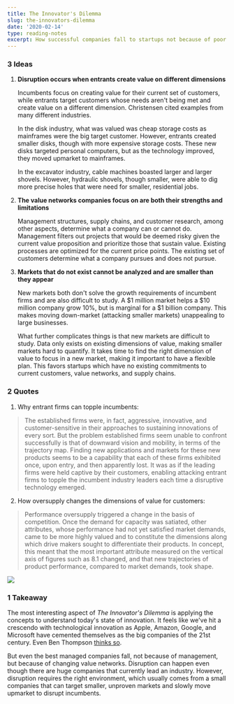 ```yaml
---
title: The Innovator's Dilemma
slug: the-innovators-dilemma
date: '2020-02-14'
type: reading-notes
excerpt: How successful companies fall to startups not because of poor management, but changing value networks and limitations created by existing processes.
---
```

### 3 Ideas

1. **Disruption occurs when entrants create value on different dimensions**

    Incumbents focus on creating value for their current set of customers, while entrants target customers whose needs aren't being met and create value on a different dimension. Christensen cited examples from many different industries.

    In the disk industry, what was valued was cheap storage costs as mainframes were the big target customer. However, entrants created smaller disks, though with more expensive storage costs. These new disks targeted personal computers, but as the technology improved, they moved upmarket to mainframes.

    In the excavator industry, cable machines boasted larger and larger shovels. However, hydraulic shovels, though smaller, were able to dig more precise holes that were need for smaller, residential jobs.

2. **The value networks companies focus on are both their strengths and limitations**

    Management structures, supply chains, and customer research, among other aspects, determine what a company can or cannot do. Management filters out projects that would be deemed risky given the current value proposition and prioritize those that sustain value. Existing processes are optimized for the current price points. The existing set of customers determine what a company pursues and does not pursue.

3. **Markets that do not exist cannot be analyzed and are smaller than they appear**

    New markets both don't solve the growth requirements of incumbent firms and are also difficult to study. A $1 million market helps a $10 million company grow 10%, but is marginal for a $1 billion company. This makes moving down-market (attacking smaller markets) unappealing to large businesses.

    What further complicates things is that new markets are difficult to study. Data only exists on existing dimensions of value, making smaller markets hard to quantify. It takes time to find the right dimension of value to focus in a new market, making it important to have a flexible plan. This favors startups which have no existing commitments to current customers, value networks, and supply chains.

### 2 Quotes

1. Why entrant firms can topple incumbents:
> The established firms were, in fact, aggressive, innovative, and customer-sensitive in their approaches to sustaining innovations of every sort. But the problem established firms seem unable to confront successfully is that of downward vision and mobility, in terms of the trajectory map. Finding new applications and markets for these new products seems to be a capability that each of these firms exhibited once, upon entry, and then apparently lost. It was as if the leading firms were held captive by their customers, enabling attacking entrant firms to topple the incumbent industry leaders each time a disruptive technology emerged.

2. How oversupply changes the dimensions of value for customers:
> Performance oversupply triggered a change in the basis of competition. Once the demand for capacity was satiated, other attributes, whose performance had not yet satisfied market demands, came to be more highly valued and to constitute the dimensions along which drive makers sought to differentiate their products. In concept, this meant that the most important attribute measured on the vertical axis of figures such as 8.1 changed, and that new trajectories of product performance, compared to market demands, took shape.

![](/blog/innovators-dilemma/oversupply.jpg)

### 1 Takeaway

The most interesting aspect of *The Innovator's Dilemma* is applying the concepts to understand today's state of innovation. It feels like we've hit a crescendo with technological innovation as Apple, Amazon, Google, and Microsoft have cemented themselves as the big companies of the 21st century. Even Ben Thompson [thinks so](https://stratechery.com/2020/the-end-of-the-beginning/).

But even the best managed companies fall, not because of management, but because of changing value networks. Disruption can happen even though there are huge companies that currently lead an industry. However, disruption requires the right environment, which usually comes from a small companies that can target smaller, unproven markets and slowly move upmarket to disrupt incumbents.
